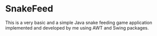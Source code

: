 # SnakeFeed
This is a very basic and a simple Java snake feeding game application implemented and developed by me using AWT and Swing packages.
